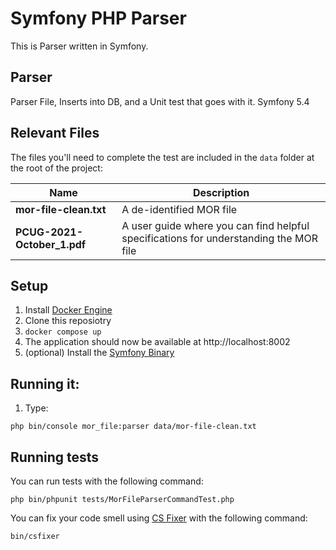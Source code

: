 # Symfony PHP Parser

This is Parser written in Symfony.


## Parser
Parser File, Inserts into DB, and a Unit test that goes with it. Symfony 5.4

## Relevant Files
The files you'll need to complete the test are included in the `data` folder at the root of the project:

|Name                       |Description                                                                          |
|---------------------------|-------------------------------------------------------------------------------------|
|**mor-file-clean.txt**     |A de-identified MOR file                                                             |
|**PCUG-2021-October_1.pdf**|A user guide where you can find helpful specifications for understanding the MOR file|


## Setup
1. Install [Docker Engine](https://docs.docker.com/engine/install/)
2. Clone this reposiotry 
4. ```docker compose up```
5. The application should now be available at http://localhost:8002
6. (optional) Install the [Symfony Binary](https://symfony.com/download)

## Running it:
1. Type: 
```shell
php bin/console mor_file:parser data/mor-file-clean.txt 
```

## Running tests
You can run tests with the following command:
```shell
php bin/phpunit tests/MorFileParserCommandTest.php 
```

You can fix your code smell using [CS Fixer](https://github.com/FriendsOfPHP/PHP-CS-Fixer) with the following command:
```shell
bin/csfixer
```
